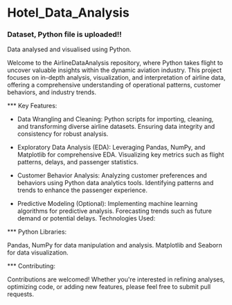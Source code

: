 # Hotel_Data_Analysis
### Dataset, Python file is uploaded!!
Data analysed and visualised using Python.

Welcome to the AirlineDataAnalysis repository, where Python takes flight to uncover valuable insights within the dynamic aviation industry. This project focuses on in-depth analysis, visualization, and interpretation of airline data, offering a comprehensive understanding of operational patterns, customer behaviors, and industry trends.

*** Key Features:

-   Data Wrangling and Cleaning:
Python scripts for importing, cleaning, and transforming diverse airline datasets. Ensuring data integrity and consistency for robust analysis.

-   Exploratory Data Analysis (EDA):
Leveraging Pandas, NumPy, and Matplotlib for comprehensive EDA. Visualizing key metrics such as flight patterns, delays, and passenger statistics.

-   Customer Behavior Analysis:
Analyzing customer preferences and behaviors using Python data analytics tools. Identifying patterns and trends to enhance the passenger experience.

-   Predictive Modeling (Optional):
Implementing machine learning algorithms for predictive analysis. Forecasting trends such as future demand or potential delays.
Technologies Used:

*** Python Libraries:

Pandas, NumPy for data manipulation and analysis.
Matplotlib and Seaborn for data visualization.

*** Contributing:

Contributions are welcomed! Whether you're interested in refining analyses, optimizing code, or adding new features, please feel free to submit pull requests.
